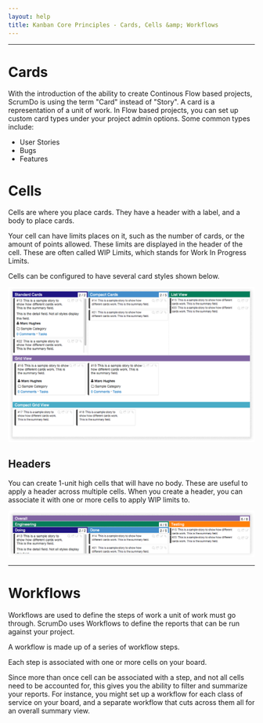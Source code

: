 ```yaml
---
layout: help
title: Kanban Core Principles - Cards, Cells &amp; Workflows
---
```


----

# Cards

With the introduction of the ability to create Continous Flow based projects, ScrumDo is using the term "Card" instead of "Story".  A card is a representation of a unit of work.  In Flow based projects, you can set up custom card types under your project admin options.  Some common types include:

* User Stories
* Bugs
* Features


# Cells

Cells are where you place cards. They have a header with a label, and a body to place cards.

Your cell can have limits places on it, such as the number of cards, or the amount of points allowed.  These limits are displayed in the header of the cell.  These are often called WIP Limits, which stands for Work In Progress Limits.

Cells can be configured to have several card styles shown below.

![Cell Types](images/cell_types.png)


## Headers

You can create 1-unit high cells that will have no body.  These are useful to apply a header across multiple cells.  When you create a header, you can associate it with one or more cells to apply WIP limits to.

![Header Examples](images/header_examples.png)

----

# Workflows

Workflows are used to define the steps of work a unit of work must go through.  ScrumDo uses Workflows to define the reports that can be run against your project.

A workflow is made up of a series of workflow steps.

Each step is associated with one or more cells on your board.

Since more than once cell can be associated with a step, and not all cells need to be accounted for, this gives you the ability to filter and summarize your reports.  For instance, you might set up a workflow for each class of service on your board, and a separate workflow that cuts across them all for an overall summary view.


